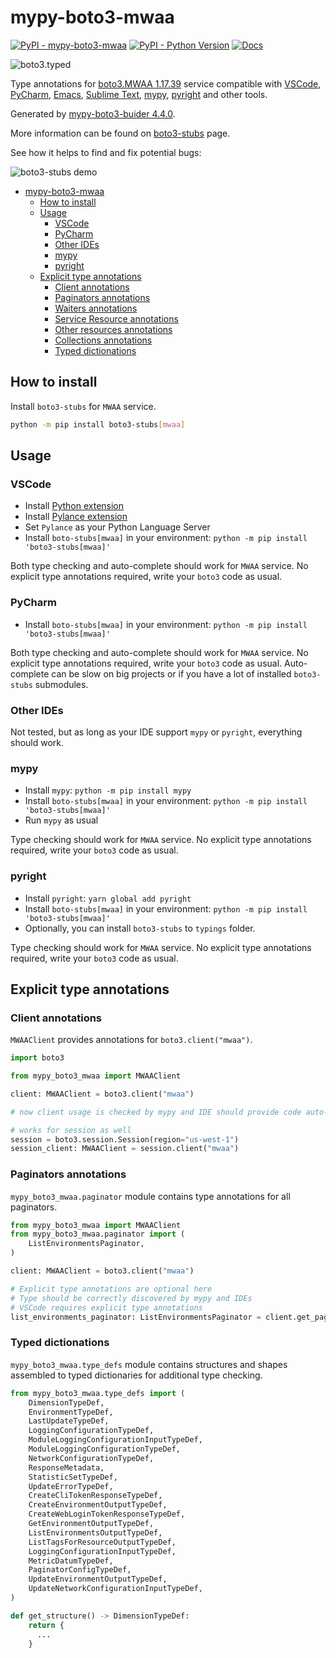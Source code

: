 # mypy-boto3-mwaa

[![PyPI - mypy-boto3-mwaa](https://img.shields.io/pypi/v/mypy-boto3-mwaa.svg?color=blue)](https://pypi.org/project/mypy-boto3-mwaa)
[![PyPI - Python Version](https://img.shields.io/pypi/pyversions/mypy-boto3-mwaa.svg?color=blue)](https://pypi.org/project/mypy-boto3-mwaa)
[![Docs](https://img.shields.io/readthedocs/mypy-boto3-builder.svg?color=blue)](https://mypy-boto3-builder.readthedocs.io/)

![boto3.typed](https://github.com/vemel/mypy_boto3_builder/raw/master/logo.png)

Type annotations for
[boto3.MWAA 1.17.39](https://boto3.amazonaws.com/v1/documentation/api/1.17.39/reference/services/mwaa.html#MWAA) service
compatible with
[VSCode](https://code.visualstudio.com/),
[PyCharm](https://www.jetbrains.com/pycharm/),
[Emacs](https://www.gnu.org/software/emacs/),
[Sublime Text](https://www.sublimetext.com/),
[mypy](https://github.com/python/mypy),
[pyright](https://github.com/microsoft/pyright)
and other tools.

Generated by [mypy-boto3-buider 4.4.0](https://github.com/vemel/mypy_boto3_builder).

More information can be found on [boto3-stubs](https://pypi.org/project/boto3-stubs/) page.

See how it helps to find and fix potential bugs:

![boto3-stubs demo](https://github.com/vemel/mypy_boto3_builder/raw/master/demo.gif)

- [mypy-boto3-mwaa](#mypy-boto3-mwaa)
  - [How to install](#how-to-install)
  - [Usage](#usage)
    - [VSCode](#vscode)
    - [PyCharm](#pycharm)
    - [Other IDEs](#other-ides)
    - [mypy](#mypy)
    - [pyright](#pyright)
  - [Explicit type annotations](#explicit-type-annotations)
    - [Client annotations](#client-annotations)
    - [Paginators annotations](#paginators-annotations)
    - [Waiters annotations](#waiters-annotations)
    - [Service Resource annotations](#service-resource-annotations)
    - [Other resources annotations](#other-resources-annotations)
    - [Collections annotations](#collections-annotations)
    - [Typed dictionations](#typed-dictionations)

## How to install

Install `boto3-stubs` for `MWAA` service.

```bash
python -m pip install boto3-stubs[mwaa]
```

## Usage

### VSCode

- Install [Python extension](https://marketplace.visualstudio.com/items?itemName=ms-python.python)
- Install [Pylance extension](https://marketplace.visualstudio.com/items?itemName=ms-python.vscode-pylance)
- Set `Pylance` as your Python Language Server
- Install `boto-stubs[mwaa]` in your environment: `python -m pip install 'boto3-stubs[mwaa]'`

Both type checking and auto-complete should work for `MWAA` service.
No explicit type annotations required, write your `boto3` code as usual.

### PyCharm

- Install `boto-stubs[mwaa]` in your environment: `python -m pip install 'boto3-stubs[mwaa]'`

Both type checking and auto-complete should work for `MWAA` service.
No explicit type annotations required, write your `boto3` code as usual.
Auto-complete can be slow on big projects or if you have a lot of installed `boto3-stubs` submodules.

### Other IDEs

Not tested, but as long as your IDE support `mypy` or `pyright`, everything should work.

### mypy

- Install `mypy`: `python -m pip install mypy`
- Install `boto-stubs[mwaa]` in your environment: `python -m pip install 'boto3-stubs[mwaa]'`
- Run `mypy` as usual

Type checking should work for `MWAA` service.
No explicit type annotations required, write your `boto3` code as usual.

### pyright

- Install `pyright`: `yarn global add pyright`
- Install `boto-stubs[mwaa]` in your environment: `python -m pip install 'boto3-stubs[mwaa]'`
- Optionally, you can install `boto3-stubs` to `typings` folder.

Type checking should work for `MWAA` service.
No explicit type annotations required, write your `boto3` code as usual.

## Explicit type annotations

### Client annotations

`MWAAClient` provides annotations for `boto3.client("mwaa")`.

```python
import boto3

from mypy_boto3_mwaa import MWAAClient

client: MWAAClient = boto3.client("mwaa")

# now client usage is checked by mypy and IDE should provide code auto-complete

# works for session as well
session = boto3.session.Session(region="us-west-1")
session_client: MWAAClient = session.client("mwaa")
```

### Paginators annotations

`mypy_boto3_mwaa.paginator` module contains type annotations for all paginators.

```python
from mypy_boto3_mwaa import MWAAClient
from mypy_boto3_mwaa.paginator import (
    ListEnvironmentsPaginator,
)

client: MWAAClient = boto3.client("mwaa")

# Explicit type annotations are optional here
# Type should be correctly discovered by mypy and IDEs
# VSCode requires explicit type annotations
list_environments_paginator: ListEnvironmentsPaginator = client.get_paginator("list_environments")
```







### Typed dictionations

`mypy_boto3_mwaa.type_defs` module contains structures and shapes assembled
to typed dictionaries for additional type checking.

```python
from mypy_boto3_mwaa.type_defs import (
    DimensionTypeDef,
    EnvironmentTypeDef,
    LastUpdateTypeDef,
    LoggingConfigurationTypeDef,
    ModuleLoggingConfigurationInputTypeDef,
    ModuleLoggingConfigurationTypeDef,
    NetworkConfigurationTypeDef,
    ResponseMetadata,
    StatisticSetTypeDef,
    UpdateErrorTypeDef,
    CreateCliTokenResponseTypeDef,
    CreateEnvironmentOutputTypeDef,
    CreateWebLoginTokenResponseTypeDef,
    GetEnvironmentOutputTypeDef,
    ListEnvironmentsOutputTypeDef,
    ListTagsForResourceOutputTypeDef,
    LoggingConfigurationInputTypeDef,
    MetricDatumTypeDef,
    PaginatorConfigTypeDef,
    UpdateEnvironmentOutputTypeDef,
    UpdateNetworkConfigurationInputTypeDef,
)

def get_structure() -> DimensionTypeDef:
    return {
      ...
    }
```
